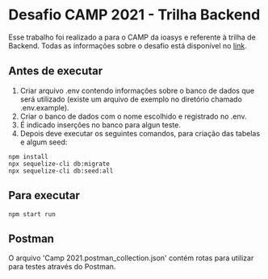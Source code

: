 # Desafio CAMP 2021 - Trilha Backend

Esse trabalho foi realizado a para o CAMP da ioasys e referente à trilha de Backend. Todas as informações sobre o desafio está disponível no [link](https://bitbucket.org/ioasys/teste-backend/src/master/ "link").

## Antes de executar
1. Criar arquivo .env contendo informações sobre o banco de dados que será utilizado (existe um arquivo de exemplo no diretório chamado .env.example).
2. Criar o banco de dados com o nome escolhido e registrado no .env.
3. É indicado inserções no banco para algun teste.
4. Depois deve executar os seguintes comandos, para criação das tabelas e algum seed:
```
npm install 
npx sequelize-cli db:migrate
npx sequelize-cli db:seed:all 
```
## Para executar
```
npm start run
```
## Postman
O arquivo 'Camp 2021.postman_collection.json' contém rotas para utilizar para testes através do Postman.